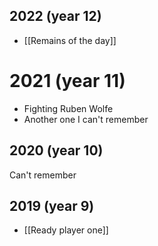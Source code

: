 ## 2022 (year 12)
- [[Remains of the day]]

# 2021 (year 11)
- Fighting Ruben Wolfe
- Another one I can't remember
## 2020 (year 10)
Can't remember
## 2019 (year 9)
- [[Ready player one]]